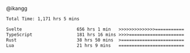 @ikangg
<!--START_SECTION:waka-->

```txt
Total Time: 1,171 hrs 5 mins

Svelte                     656 hrs 1 min   >>>>>>>>>>>>>>===========   55.51 %
TypeScript                 181 hrs 16 mins >>>>=====================   15.34 %
Rust                       38 hrs 50 mins  >========================   03.29 %
Lua                        21 hrs 9 mins   =========================   01.79 %
```

<!--END_SECTION:waka-->
